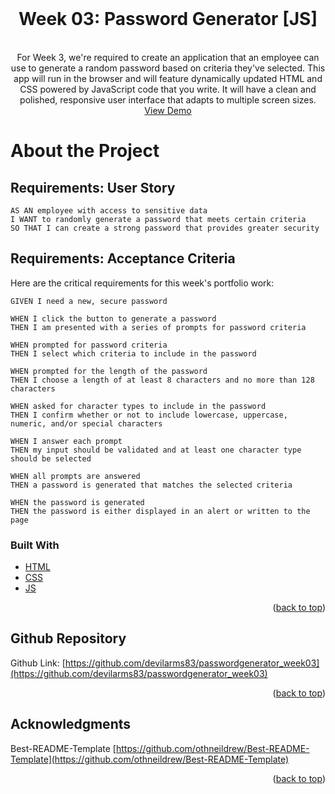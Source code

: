 <div id="top"></div>

<!-- PROJECT LOGO -->
<br />
<div align="center">

<h1 align="center">Week 03: Password Generator [JS]</h3>

  <p align="center">
    <a href="https://devilarms83.github.io/passwordgenerator_week03/">
        <img src="./assets/images/.png" alt="" >
    </a>
    <br />
    <br />
    For Week 3, we're required to create an application that an employee can use to generate a random password based on criteria they've selected. This app will run in the browser and will feature dynamically updated HTML and CSS powered by JavaScript code that you write. It will have a clean and polished, responsive user interface that adapts to multiple screen sizes.
    <br />
    <a href="https://devilarms83.github.io/passwordgenerator_week03/">View Demo</a>
  </p>
</div>

# About the Project

## Requirements: User Story

```
AS AN employee with access to sensitive data
I WANT to randomly generate a password that meets certain criteria
SO THAT I can create a strong password that provides greater security
```

## Requirements: Acceptance Criteria

Here are the critical requirements for this week's portfolio work:

```
GIVEN I need a new, secure password

WHEN I click the button to generate a password
THEN I am presented with a series of prompts for password criteria

WHEN prompted for password criteria
THEN I select which criteria to include in the password

WHEN prompted for the length of the password
THEN I choose a length of at least 8 characters and no more than 128 characters

WHEN asked for character types to include in the password
THEN I confirm whether or not to include lowercase, uppercase, numeric, and/or special characters

WHEN I answer each prompt
THEN my input should be validated and at least one character type should be selected

WHEN all prompts are answered
THEN a password is generated that matches the selected criteria

WHEN the password is generated
THEN the password is either displayed in an alert or written to the page
```

### Built With

* [HTML](https://en.wikipedia.org/wiki/HTML)
* [CSS](https://en.wikipedia.org/wiki/CSS)
* [JS](https://www.javascript.com/)

<p align="right">(<a href="#top">back to top</a>)</p>

<!-- GITHUB -->
## Github Repository

Github Link: [https://github.com/devilarms83/passwordgenerator_week03](https://github.com/devilarms83/passwordgenerator_week03)

<p align="right">(<a href="#top">back to top</a>)</p>

<!-- ACKNOWLEDGMENTS -->
## Acknowledgments

Best-README-Template [https://github.com/othneildrew/Best-README-Template](https://github.com/othneildrew/Best-README-Template)

<p align="right">(<a href="#top">back to top</a>)</p>